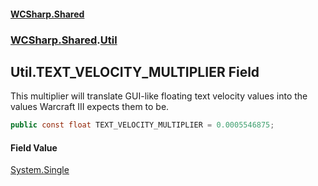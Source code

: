 #### [WCSharp\.Shared](README.md 'README')
### [WCSharp\.Shared](WCSharp.Shared.md 'WCSharp\.Shared').[Util](WCSharp.Shared.Util.md 'WCSharp\.Shared\.Util')

## Util\.TEXT\_VELOCITY\_MULTIPLIER Field

This multiplier will translate GUI\-like floating text velocity values into the values Warcraft III expects them to be\.

```csharp
public const float TEXT_VELOCITY_MULTIPLIER = 0.0005546875;
```

#### Field Value
[System\.Single](https://learn.microsoft.com/en-us/dotnet/api/system.single 'System\.Single')